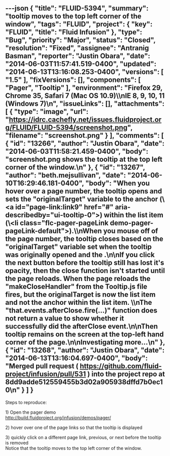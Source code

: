 ---json
{
  "title": "FLUID-5394",
  "summary": "tooltip moves to the top left corner of the window",
  "tags": "FLUID",
  "project": {
    "key": "FLUID",
    "title": "Fluid Infusion"
  },
  "type": "Bug",
  "priority": "Major",
  "status": "Closed",
  "resolution": "Fixed",
  "assignee": "Antranig Basman",
  "reporter": "Justin Obara",
  "date": "2014-06-03T11:57:41.519-0400",
  "updated": "2014-06-13T13:16:08.253-0400",
  "versions": [
    "1.5"
  ],
  "fixVersions": [],
  "components": [
    "Pager",
    "Tooltip"
  ],
  "environment": "Firefox 29, Chrome 35, Safari 7 (Mac OS 10.9)\\\nIE 8, 9, 10, 11 (Windows 7)\n",
  "issueLinks": [],
  "attachments": [
    {
      "type": "image",
      "url": "https://idrc.cachefly.net/issues.fluidproject.org/FLUID/FLUID-5394/screenshot.png",
      "filename": "screenshot.png"
    }
  ],
  "comments": [
    {
      "id": "13266",
      "author": "Justin Obara",
      "date": "2014-06-03T11:58:21.459-0400",
      "body": "screenshot.png shows the tooltip at the top left corner of the window.\n"
    },
    {
      "id": "13267",
      "author": "beth.mejsullivan",
      "date": "2014-06-10T16:29:46.181-0400",
      "body": "When you hover over a page number, the tooltip opens and sets the \"originalTarget\" variable to the anchor (\\<a id=\"page-link:link9\" href=\"#\" aria-describedby=\"ui-tooltip-0\">) within the list item (\\<li class=\"flc-pager-pageLink demo-pager-pageLink-default\">).\\\nWhen you mouse off of the page number, the tooltip closes based on the \"originalTarget\" variable set when the tooltip was originally opened and the .\n\nIf you click the next button before the tooltip still has lost it's opacity, then the close function isn't started until the page reloads. When the page reloads the \"makeCloseHandler\" from the Tooltip.js file fires, but the originalTarget is now the list item and not the anchor within the list item. \\\nThe \"that.events.afterClose.fire(...)\" function does not return a value to show whether it successfully did the afterClose event.\n\nThen tooltip remains on the screen at the top-left hand corner of the page.\n\nInvestigating more...\n"
    },
    {
      "id": "13268",
      "author": "Justin Obara",
      "date": "2014-06-13T13:16:04.697-0400",
      "body": "Merged pull request ( <https://github.com/fluid-project/infusion/pull/531> ) into the project repo at 8dd9adde512559455b3d02a905938dffd7b0ec10\n"
    }
  ]
}
---
Steps to reproduce:

1\) Open the pager demo\
<http://build.fluidproject.org/infusion/demos/pager/>

2\) hover over one of the page links so that the tooltip is displayed

3\) quickly click on a different page link, previous, or next before the tooltip is removed\
Notice that the tooltip moves to the top left corner of the window.

        